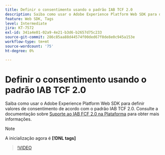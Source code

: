 ```yaml
---
title: Definir o consentimento usando o padrão IAB TCF 2.0
description: Saiba como usar o Adobe Experience Platform Web SDK para definir valores de consentimento de acordo com o padrão IAB TCF 2.0.
feature: Web SDK, Tags
level: Intermediate
jira: KT-7572
exl-id: 341a4e01-02a9-4e21-b3d6-b2657d75c233
source-git-commit: 286c85aa88d44574f00ded67f0de8e0c945a153e
workflow-type: tm+mt
source-wordcount: '75'
ht-degree: 0%

---
```


# Definir o consentimento usando o padrão IAB TCF 2.0

Saiba como usar o Adobe Experience Platform Web SDK para definir valores de consentimento de acordo com o padrão IAB TCF 2.0. Consulte a documentação sobre [Suporte ao IAB FCF 2.0 na Plataforma](https://experienceleague.adobe.com/docs/experience-platform/landing/governance-privacy-security/consent/iab/overview.html?lang=pt-BR) para obter mais informações.

>[!NOTE]
>
> A inicialização agora é **[!DNL tags]**

>[!VIDEO](https://video.tv.adobe.com/v/332695/?learn=on&enablevpops)
